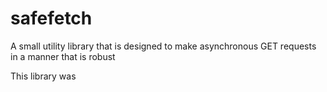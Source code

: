 # safefetch

A small utility library that is designed to make asynchronous GET requests in a manner that is robust 

This library was

